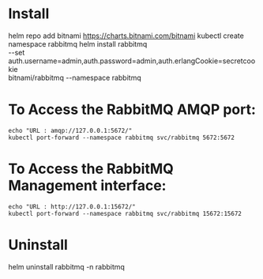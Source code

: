 # Install 
helm repo add bitnami https://charts.bitnami.com/bitnami
kubectl create namespace rabbitmq
helm install rabbitmq \
  --set auth.username=admin,auth.password=admin,auth.erlangCookie=secretcookie \
    bitnami/rabbitmq --namespace rabbitmq

# To Access the RabbitMQ AMQP port:

    echo "URL : amqp://127.0.0.1:5672/"
    kubectl port-forward --namespace rabbitmq svc/rabbitmq 5672:5672

# To Access the RabbitMQ Management interface:

    echo "URL : http://127.0.0.1:15672/"
    kubectl port-forward --namespace rabbitmq svc/rabbitmq 15672:15672

# Uninstall
helm uninstall rabbitmq -n rabbitmq
